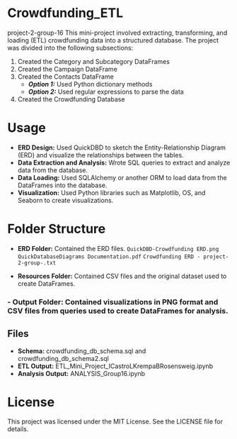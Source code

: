 # Crowdfunding_ETL
project-2-group-16
This mini-project involved extracting, transforming, and loading (ETL) crowdfunding data into a structured database. The project was divided into the following subsections:

1. Created the Category and Subcategory DataFrames
2. Created the Campaign DataFrame
3. Created the Contacts DataFrame
   - ***Option 1:*** Used Python dictionary methods
   - ***Option 2:*** Used regular expressions to parse the data
4. Created the Crowdfunding Database

# Usage
- **ERD Design:** Used QuickDBD to sketch the Entity-Relationship Diagram (ERD) and visualize the relationships between the tables.
- **Data Extraction and Analysis:** Wrote SQL queries to extract and analyze data from the database.
- **Data Loading:** Used SQLAlchemy or another ORM to load data from the DataFrames into the database.
- **Visualization:** Used Python libraries such as Matplotlib, OS, and Seaborn to create visualizations.

# Folder Structure

 - **ERD Folder:** Contained the ERD files.
  `QuickDBD-Crowdfunding ERD.png`
  `QuickDatabaseDiagrams Documentation.pdf`
  `Crowdfunding ERD - project-2-group-.txt`

  - **Resources Folder:** Contained CSV files and the original dataset used to create DataFrames.

### - Output Folder: Contained visualizations in PNG format and CSV files from queries used to create DataFrames for analysis.

## Files
- **Schema:** crowdfunding_db_schema.sql and crowdfunding_db_schema2.sql
- **ETL Output:** ETL_Mini_Project_ICastroLKrempaBRosensweig.ipynb
- **Analysis Output:** ANALYSIS_Group16.ipynb

# License
This project was licensed under the MIT License. See the LICENSE file for details.


